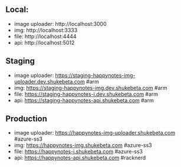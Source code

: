 ## Local:

 - image uploader: http://localhost:3000
 - img: http://localhost:3333
 - file: http://localhost:4444
 - api: http://localhost:5012

## Staging

 - image uploader: https://staging-happynotes-img-uploader.dev.shukebeta.com  #arm
 - img: https://staging-happynotes-img.dev.shukebeta.com #arm
 - file: https://staging-happynotes-i.dev.shukebeta.com #arm
 - api: https://staging-happynotes-api.shukebeta.com #arm

## Production

 - image uploader: https://happynotes-img-uploader.shukebeta.com #azure-ss3
 - img: https://happynotes-img.shukebeta.com #azure-ss3
 - file: https://happynotes-i.shukebeta.com #azure-ss3
 - api: https://happynotes-api.shukebeta.com #racknerd

